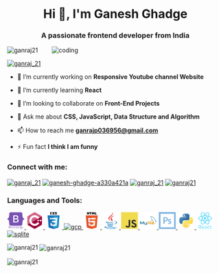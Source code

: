 <h1 align="center">Hi 👋, I'm Ganesh Ghadge</h1>
<h3 align="center">A passionate frontend developer from India</h3>
<img align="right" alt="coding" width="400" src="https://hybridtechsol.com/wp-content/uploads/2021/04/39998-web-development.gif">

<p align="left"> <img src="https://komarev.com/ghpvc/?username=ganraj21&label=Profile%20views&color=0e75b6&style=flat" alt="ganraj21" /> </p>

<p align="left"> <a href="https://twitter.com/ganraj_21" target="blank"><img src="https://img.shields.io/twitter/follow/ganraj_21?logo=twitter&style=for-the-badge" alt="ganraj_21" /></a> </p>

- 🔭 I’m currently working on **Responsive Youtube channel Website**

- 🌱 I’m currently learning **React**

- 👯 I’m looking to collaborate on **Front-End Projects**

- 💬 Ask me about **CSS, JavaScript, Data Structure and Algorithm**

- 📫 How to reach me **ganrajp036956@gmail.com**

- ⚡ Fun fact **I think I am funny**

<h3 align="left">Connect with me:</h3>
<p align="left">
<a href="https://twitter.com/ganraj_21" target="blank"><img align="center" src="https://raw.githubusercontent.com/rahuldkjain/github-profile-readme-generator/master/src/images/icons/Social/twitter.svg" alt="ganraj_21" height="30" width="40" /></a>
<a href="https://linkedin.com/in/ganesh-ghadge-a330a421a" target="blank"><img align="center" src="https://raw.githubusercontent.com/rahuldkjain/github-profile-readme-generator/master/src/images/icons/Social/linked-in-alt.svg" alt="ganesh-ghadge-a330a421a" height="30" width="40" /></a>
<a href="https://instagram.com/ganraj_21" target="blank"><img align="center" src="https://raw.githubusercontent.com/rahuldkjain/github-profile-readme-generator/master/src/images/icons/Social/instagram.svg" alt="ganraj_21" height="30" width="40" /></a>
<a href="https://www.codechef.com/users/ganraj21" target="blank"><img align="center" src="https://cdn.jsdelivr.net/npm/simple-icons@3.1.0/icons/codechef.svg" alt="ganraj21" height="30" width="40" /></a>
</p>

<h3 align="left">Languages and Tools:</h3>
<p align="left"> <a href="https://getbootstrap.com" target="_blank" rel="noreferrer"> <img src="https://raw.githubusercontent.com/devicons/devicon/master/icons/bootstrap/bootstrap-plain-wordmark.svg" alt="bootstrap" width="40" height="40"/> </a> <a href="https://www.w3schools.com/cpp/" target="_blank" rel="noreferrer"> <img src="https://raw.githubusercontent.com/devicons/devicon/master/icons/cplusplus/cplusplus-original.svg" alt="cplusplus" width="40" height="40"/> </a> <a href="https://www.w3schools.com/css/" target="_blank" rel="noreferrer"> <img src="https://raw.githubusercontent.com/devicons/devicon/master/icons/css3/css3-original-wordmark.svg" alt="css3" width="40" height="40"/> </a> <a href="https://cloud.google.com" target="_blank" rel="noreferrer"> <img src="https://www.vectorlogo.zone/logos/google_cloud/google_cloud-icon.svg" alt="gcp" width="40" height="40"/> </a> <a href="https://www.w3.org/html/" target="_blank" rel="noreferrer"> <img src="https://raw.githubusercontent.com/devicons/devicon/master/icons/html5/html5-original-wordmark.svg" alt="html5" width="40" height="40"/> </a> <a href="https://www.java.com" target="_blank" rel="noreferrer"> <img src="https://raw.githubusercontent.com/devicons/devicon/master/icons/java/java-original.svg" alt="java" width="40" height="40"/> </a> <a href="https://developer.mozilla.org/en-US/docs/Web/JavaScript" target="_blank" rel="noreferrer"> <img src="https://raw.githubusercontent.com/devicons/devicon/master/icons/javascript/javascript-original.svg" alt="javascript" width="40" height="40"/> </a> <a href="https://www.mysql.com/" target="_blank" rel="noreferrer"> <img src="https://raw.githubusercontent.com/devicons/devicon/master/icons/mysql/mysql-original-wordmark.svg" alt="mysql" width="40" height="40"/> </a> <a href="https://www.photoshop.com/en" target="_blank" rel="noreferrer"> <img src="https://raw.githubusercontent.com/devicons/devicon/master/icons/photoshop/photoshop-line.svg" alt="photoshop" width="40" height="40"/> </a> <a href="https://www.python.org" target="_blank" rel="noreferrer"> <img src="https://raw.githubusercontent.com/devicons/devicon/master/icons/python/python-original.svg" alt="python" width="40" height="40"/> </a> <a href="https://reactjs.org/" target="_blank" rel="noreferrer"> <img src="https://raw.githubusercontent.com/devicons/devicon/master/icons/react/react-original-wordmark.svg" alt="react" width="40" height="40"/> </a> <a href="https://www.sqlite.org/" target="_blank" rel="noreferrer"> <img src="https://www.vectorlogo.zone/logos/sqlite/sqlite-icon.svg" alt="sqlite" width="40" height="40"/> </a> </p>

<p><img align="left" src="https://github-readme-stats.vercel.app/api/top-langs?username=ganraj21&show_icons=true&locale=en&layout=compact" alt="ganraj21" /></p>

<p>&nbsp;<img align="center" src="https://github-readme-stats.vercel.app/api?username=ganraj21&show_icons=true&locale=en" alt="ganraj21" /></p>

<p><img align="center" src="https://github-readme-streak-stats.herokuapp.com/?user=ganraj21&" alt="ganraj21" /></p>
